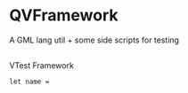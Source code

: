 # QVFramework
A GML lang util + some side scripts for testing


##
VTest Framework

```
let name = 

```
